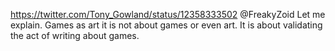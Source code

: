 https://twitter.com/Tony_Gowland/status/12358333502 @FreakyZoid Let me explain. Games as art it is not about games or even art. It is about validating the act of writing about games.